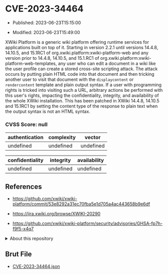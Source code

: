 # CVE-2023-34464

- Published: 2023-06-23T15:15:00

- Modified: 2023-06-23T15:49:00

XWiki Platform is a generic wiki platform offering runtime services for applications built on top of it. Starting in version 2.2.1 until versions 14.4.8, 14.10.5, and 15.1RC1 of org.xwiki.platform:xwiki-platform-web and any version prior to 14.4.8, 14.10.5, and 15.1.RC1 of org.xwiki.platform:xwiki-platform-web-templates, any user who can edit a document in a wiki like the user profile can create a stored cross-site scripting attack. The attack occurs by putting plain HTML code into that document and then tricking another user to visit that document with the `displaycontent` or `rendercontent` template and plain output syntax. If a user with programming rights is tricked into visiting such a URL, arbitrary actions be performed with this user's rights, impacting the confidentiality, integrity, and availability of the whole XWiki installation. This has been patched in XWiki 14.4.8, 14.10.5 and 15.1RC1 by setting the content type of the response to plain text when the output syntax is not an HTML syntax.

### CVSS Score: **null**

| authentication | complexity | vector |
| --- | --- | --- |
| undefined | undefined | undefined |

| confidentiality | integrity | availability |
| --- | --- | --- |
| undefined | undefined | undefined |

## References

* https://github.com/xwiki/xwiki-platform/commit/53e8292a31ec70fba5e1d705a4ac443658b9e6df

* https://jira.xwiki.org/browse/XWIKI-20290

* https://github.com/xwiki/xwiki-platform/security/advisories/GHSA-fp7h-f9f5-x4q7

<details>
<summary>About this repository</summary> 

  This repository is part of the project [Live Hack CVE](https://github.com/Live-Hack-CVE). Main website can be found [www.live-hack.org](https://www.live-hack.org) 
  
  Made by [Sn0wAlice](https://github.com/Sn0wAlice) for the people that care about security and need to have a feed of the latest CVEs. Hope you enjoy it, don't forget to star the repo and follow me on [Twitter](https://twitter.com/Sn0wAlice) and [Github](https://github.com/Sn0wAlice). And that is my [personnal website](https://www.alice-snow.me/)

  - [Home Page](https://github.com/Live-Hack-CVE)
  - [Framework](https://github.com/Live-Hack-CVE/cve-framework)
  - [CVE database](https://github.com/Live-Hack-CVE/full_database)
  - [Changelog](https://github.com/Live-Hack-CVE/Changelog)
</details>

## Brut File

* [CVE-2023-34464.json](https://raw.githubusercontent.com/Live-Hack-CVE/full_database/main/cves/2023/CVE-2023-34464.json)

